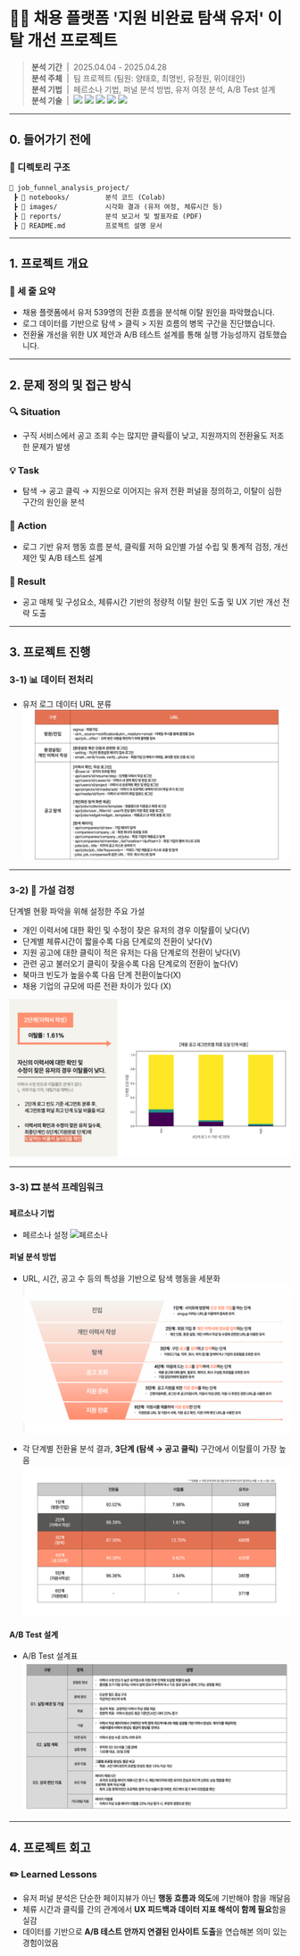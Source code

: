 # 🧑‍💼 채용 플랫폼 '지원 비완료 탐색 유저' 이탈 개선 프로젝트

> **분석 기간** &nbsp;|&nbsp;  2025.04.04 - 2025.04.28 <br/>
> **분석 주체** &nbsp;|&nbsp;  팀 프로젝트 (팀원: 양태호, 최명빈, 유정원, 위이태인) <br/>
> **분석 기법** &nbsp;|&nbsp; 페르소나 기법, 퍼널 분석 방법, 유저 여정 분석, A/B Test 설계 <br/>
> **분석 기술** &nbsp;|&nbsp;  <img src="https://img.shields.io/badge/Python-3776AB?style=flat-square&logo=Python&logoColor=white"/> <img src="https://img.shields.io/badge/Pandas-150458?style=flat-square&logo=pandas&logoColor=white"/> <img src="https://img.shields.io/badge/Numpy-013243?style=flat-square&logo=numpy&logoColor=white"/> <img src="https://img.shields.io/badge/Matplotlib-004D7A?style=flat-square&logo=matplotlib&logoColor=white"/> <img src="https://img.shields.io/badge/Seaborn-5A5AA5?style=flat-square&logo=python&logoColor=white"/> <br/> 

---

## 0. 들어가기 전에

### 📂 디렉토리 구조

```plaintext
📁 job_funnel_analysis_project/
 ┣ 📁 notebooks/         분석 코드 (Colab)
 ┣ 📁 images/            시각화 결과 (유저 여정, 체류시간 등)
 ┣ 📁 reports/           분석 보고서 및 발표자료 (PDF)
 ┣ 📄 README.md          프로젝트 설명 문서
```

---

## 1. 프로젝트 개요

### 📌 세 줄 요약
- 채용 플랫폼에서 유저 539명의 전환 흐름을 분석해 이탈 원인을 파악했습니다.  
- 로그 데이터를 기반으로 탐색 > 클릭 > 지원 흐름의 병목 구간을 진단했습니다.  
- 전환율 개선을 위한 UX 제안과 A/B 테스트 설계를 통해 실행 가능성까지 검토했습니다.  

---

## 2. 문제 정의 및 접근 방식

### 🔍 Situation
- 구직 서비스에서 공고 조회 수는 많지만 클릭률이 낮고, 지원까지의 전환율도 저조한 문제가 발생  

### 💡 Task  
- 탐색 → 공고 클릭 → 지원으로 이어지는 유저 전환 퍼널을 정의하고, 이탈이 심한 구간의 원인을 분석  

### 🏃 Action
- 로그 기반 유저 행동 흐름 분석, 클릭률 저하 요인별 가설 수립 및 통계적 검정, 개선 제안 및 A/B 테스트 설계  

### 🚀 Result
- 공고 매체 및 구성요소, 체류시간 기반의 정량적 이탈 원인 도출 및 UX 기반 개선 전략 도출

---

## 3. 프로젝트 진행

### 3-1) 📊 데이터 전처리

- 유저 로그 데이터 URL 분류
![데이터 전처리](images/user_log.png)

---

### 3-2) 🧪 가설 검정

단계별 현황 파악을 위해 설정한 주요 가설
- 개인 이력서에 대한 확인 및 수정이 잦은 유저의 경우 이탈률이 낮다(V)
- 단계별 체류시간이 짧을수록 다음 단계로의 전환이 낮다(V)
- 지원 공고에 대한 클릭이 적은 유저는 다음 단계로의 전환이 낮다(V)
- 관련 공고 불러오기 클릭이 잦을수록 다음 단계로의 전환이 높다(V)
- 북마크 빈도가 높을수록 다음 단계 전환이높다(X)
- 채용 기업의 규모에 따른 전환 차이가 있다 (X)

![가설 검정](images/hypothesis_test_results.png)

---

### 3-3) 🎞️ 분석 프레임워크 

#### 페르소나 기법
- 페르소나 설정
![페르소나](images/pesorna.png)

#### 퍼널 분석 방법
- URL, 시간, 공고 수 등의 특성을 기반으로 탐색 행동을 세분화
![퍼널 분석 단게](images/funnel_step.png)

- 각 단계별 전환율 분석 결과, **3단계 (탐색 → 공고 클릭)** 구간에서 이탈률이 가장 높음
![퍼널 단계별 전환율/이탈률](images/funnel_conversion_rate.png)

#### A/B Test 설계
- A/B Test 설계표
![A/B 테스트 설계](images/ab_test_plan.png)

---

## 4. 프로젝트 회고
### ✏️ Learned Lessons
- 유저 퍼널 분석은 단순한 페이지뷰가 아닌 **행동 흐름과 의도**에 기반해야 함을 깨달음  
- 체류 시간과 클릭률 간의 관계에서 **UX 피드백과 데이터 지표 해석이 함께 필요**함을 실감  
- 데이터를 기반으로 **A/B 테스트 안까지 연결된 인사이트 도출**을 연습해본 의미 있는 경험이었음  
